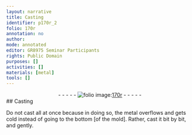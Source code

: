```yaml
---
layout: narrative
title: Casting
identifier: p170r_2
folio: 170r
annotation: no
author:
mode: annotated
editor: GR8975 Seminar Participants
rights: Public Domain
purposes: []
activities: []
materials: [metal]
tools: []
---
```


 <div class="folio" align="center">- - - - - <a href="http://gallica.bnf.fr/ark:/12148/btv1b10500001g/f345.image" target="_blank"><img src="https://cu-mkp.github.io/GR8975-edition/assets/photo-icon.png" alt="folio image: " style="display:inline-block; margin-bottom:-3px;"/>170r</a> - - - - - </div> 
## Casting

 
Do not cast all at once because in doing so, the <span class="material">metal</span> overflows and gets cold instead of going to the bottom [of the mold]. Rather, cast it bit by bit, and gently.
 